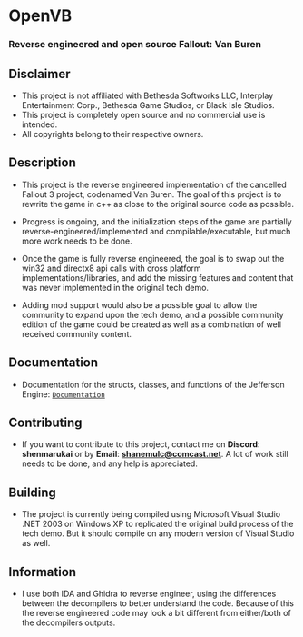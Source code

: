 # OpenVB
### Reverse engineered and open source Fallout: Van Buren

## Disclaimer
- This project is not affiliated with Bethesda Softworks LLC, Interplay Entertainment Corp., Bethesda Game Studios, or Black Isle Studios.
- This project is completely open source and no commercial use is intended.
- All copyrights belong to their respective owners.

## Description
- This project is the reverse engineered implementation of the cancelled Fallout 3 project, codenamed Van Buren. The goal of this project is to rewrite the game in c++ as close to the original source code as possible.

- Progress is ongoing, and the initialization steps of the game are partially reverse-engineered/implemented and compilable/executable, but much more work needs to be done.

- Once the game is fully reverse engineered, the goal is to swap out the win32 and directx8 api calls with cross platform implementations/libraries, and add the missing features and content that was never implemented in the original tech demo.

- Adding mod support would also be a possible goal to allow the community to expand upon the tech demo, and a possible community edition of the game could be created as well as a combination of well received community content.

## Documentation
- Documentation for the structs, classes, and functions of the Jefferson Engine: [`Documentation`](/docs/f3.md)

## Contributing
- If you want to contribute to this project, contact me on **Discord**: **shenmarukai** or by **Email**: **shanemulc@comcast.net**. A lot of work still needs to be done, and any help is appreciated.

## Building
- The project is currently being compiled using Microsoft Visual Studio .NET 2003 on Windows XP to replicated the original build process of the tech demo. But it should compile on any modern version of Visual Studio as well.

## Information
- I use both IDA and Ghidra to reverse engineer, using the differences between the decompilers to better understand the code. Because of this the reverse engineered code may look a bit different from either/both of the decompilers outputs.

